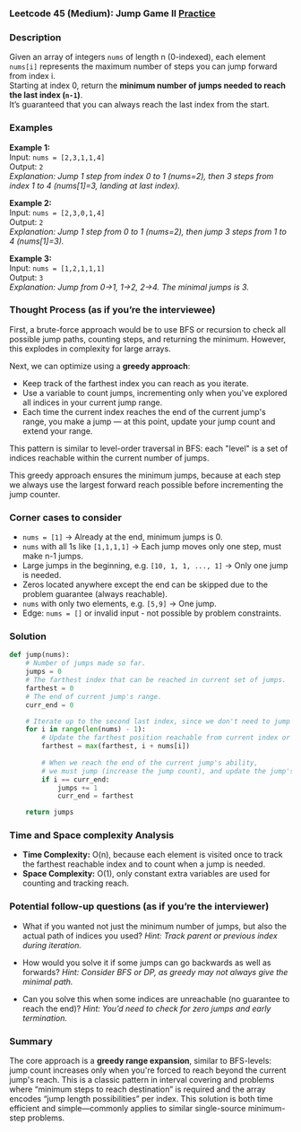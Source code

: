 ### Leetcode 45 (Medium): Jump Game II [Practice](https://leetcode.com/problems/jump-game-ii)

### Description  
Given an array of integers `nums` of length n (0-indexed), each element `nums[i]` represents the maximum number of steps you can jump forward from index i.  
Starting at index 0, return the **minimum number of jumps needed to reach the last index (`n-1`)**.  
It’s guaranteed that you can always reach the last index from the start.

### Examples  

**Example 1:**  
Input: `nums = [2,3,1,1,4]`  
Output: `2`  
*Explanation: Jump 1 step from index 0 to 1 (nums=2), then 3 steps from index 1 to 4 (nums[1]=3, landing at last index).*

**Example 2:**  
Input: `nums = [2,3,0,1,4]`  
Output: `2`  
*Explanation: Jump 1 step from 0 to 1 (nums=2), then jump 3 steps from 1 to 4 (nums[1]=3).*

**Example 3:**  
Input: `nums = [1,2,1,1,1]`  
Output: `3`  
*Explanation: Jump from 0→1, 1→2, 2→4. The minimal jumps is 3.*

### Thought Process (as if you’re the interviewee)  
First, a brute-force approach would be to use BFS or recursion to check all possible jump paths, counting steps, and returning the minimum. However, this explodes in complexity for large arrays.

Next, we can optimize using a **greedy approach**:
- Keep track of the farthest index you can reach as you iterate.
- Use a variable to count jumps, incrementing only when you've explored all indices in your current jump range.
- Each time the current index reaches the end of the current jump's range, you make a jump — at this point, update your jump count and extend your range.

This pattern is similar to level-order traversal in BFS: each "level" is a set of indices reachable within the current number of jumps.

This greedy approach ensures the minimum jumps, because at each step we always use the largest forward reach possible before incrementing the jump counter.

### Corner cases to consider  
- `nums = [1]` → Already at the end, minimum jumps is 0.
- `nums` with all 1s like `[1,1,1,1]` → Each jump moves only one step, must make n-1 jumps.
- Large jumps in the beginning, e.g. `[10, 1, 1, ..., 1]` → Only one jump is needed.
- Zeros located anywhere except the end can be skipped due to the problem guarantee (always reachable).
- `nums` with only two elements, e.g. `[5,9]` → One jump.
- Edge: `nums = []` or invalid input - not possible by problem constraints.

### Solution

```python
def jump(nums):
    # Number of jumps made so far.
    jumps = 0
    # The farthest index that can be reached in current set of jumps.
    farthest = 0
    # The end of current jump's range.
    curr_end = 0

    # Iterate up to the second last index, since we don't need to jump from the very last index.
    for i in range(len(nums) - 1):
        # Update the farthest position reachable from current index or previous farthest.
        farthest = max(farthest, i + nums[i])
        
        # When we reach the end of the current jump's ability,
        # we must jump (increase the jump count), and update the jump's range.
        if i == curr_end:
            jumps += 1
            curr_end = farthest

    return jumps
```

### Time and Space complexity Analysis  

- **Time Complexity:** O(n), because each element is visited once to track the farthest reachable index and to count when a jump is needed.
- **Space Complexity:** O(1), only constant extra variables are used for counting and tracking reach.

### Potential follow-up questions (as if you’re the interviewer)  

- What if you wanted not just the minimum number of jumps, but also the actual path of indices you used?
  *Hint: Track parent or previous index during iteration.*

- How would you solve it if some jumps can go backwards as well as forwards?
  *Hint: Consider BFS or DP, as greedy may not always give the minimal path.*

- Can you solve this when some indices are unreachable (no guarantee to reach the end)?
  *Hint: You’d need to check for zero jumps and early termination.*

### Summary
The core approach is a **greedy range expansion**, similar to BFS-levels: jump count increases only when you're forced to reach beyond the current jump's reach. This is a classic pattern in interval covering and problems where “minimum steps to reach destination” is required and the array encodes “jump length possibilities” per index. This solution is both time efficient and simple—commonly applies to similar single-source minimum-step problems.